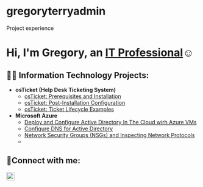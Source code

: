 # gregoryterryadmin
Project experience
<h1>Hi, I'm Gregory, an <a href="https://linkedin.com/in/Greg">IT Professional</a>☺</h1>

<h2>👨‍💻 Information Technology Projects:</h2>

- <b>osTicket (Help Desk Ticketing System)</b>
  - [osTicket: Prerequisites and Installation](https://github.com/gregoryterry/osTicket-Installation-Prerequsites)
  - [osTicket: Post-Installation Configuration](https://github.com/gregoryterry/osTicket-Post-Installation-Setup)
  - [osTicket: Ticket Lifecycle Examples](https://github.com/gregoryterry/Tickets-and-Ticket-Lifecycle)
- <b>Microsoft Azure</b>
  - [Deploy and Configure Active Directory In The Cloud wirh Azure VMs](https://github.com/gregoryterry/Deploy-Active-Directory-In-The-Cloud-wirh-Azure)
  - [Configure DNS for Active Directory]( )
  - [Network Security Groups (NSGs) and Inspecting Network Protocols](https://github.com/gregoryterry/azure-network-protocols)
  - 
<h2>🤳Connect with me:</h2>

[<img align="left" alt="Greg | LinkedIn" width="22px" src="https://cdn.jsdelivr.net/npm/simple-icons@v3/icons/linkedin.svg" />][linkedin]

[linkedin]: https://linkedin.com/in/Greg
